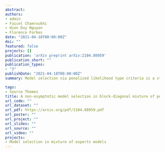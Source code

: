 ```yaml
---
abstract: 
authors:
- admin
- Faicel Chamroukhi
- Hien Duy Nguyen
- Florence Forbes
date: "2021-04-18T00:00:00Z"
doi: ""
featured: false
projects: []
publication: 'arXiv preprint arXiv:2104.08959'
publication_short: ""
publication_types:
- "3"
publishDate: "2021-04-18T00:00:00Z"
summary: Model selection via penalized likelihood type criteria is a standard task in many statistical inference and machine learning problems. It has led to deriving criteria with asymptotic consistency results and an increasing emphasis on introducing non-asymptotic criteria. We focus on the problem of modeling non-linear relationships in regression data with potential hidden graph-structured interactions between the high-dimensional predictors, within the mixture of experts modeling framework. In order to deal with such a complex situation, we investigate a block-diagonal localized mixture of polynomial experts (BLoMPE) regression model, which is constructed upon an inverse regression and block-diagonal structures of the Gaussian expert covariance matrices. We introduce a penalized maximum likelihood selection criterion to estimate the unknown conditional density of the regression model. This model selection criterion allows us to handle the challenging problem of inferring the number of mixture components, the degree of polynomial mean functions, and the hidden block-diagonal structures of the covariance matrices, which reduces the number of parameters to be estimated and leads to a trade-off between complexity and sparsity in the model. In particular, we provide a strong theoretical guarantee$:$ a finite-sample oracle inequality satisfied by the penalized maximum likelihood estimator with a Jensen-Kullback-Leibler type loss, to support the introduced non-asymptotic model selection criterion. The penalty shape of this criterion depends on the complexity of the considered random subcollection of BLoMPE models, including the relevant graph structures, the degree of polynomial mean functions, and the number of mixture components.

tags:
- Source Themes
title: A non-asymptotic model selection in block-diagonal mixture of polynomial experts models
url_code: ""
url_dataset: ""
url_pdf: https://arxiv.org/pdf/2104.08959.pdf
url_poster: ""
url_project: ""
url_slides: ""
url_source: ""
url_video: ""
projects:
- Model selection in mixture of experts models
---
```




